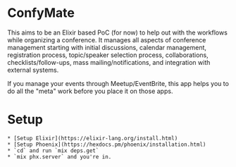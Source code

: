 # ConfyMate

This aims to be an Elixir based PoC (for now) to help out with the workflows while organizing a conference. It manages all aspects of conference management starting with initial discussions, calendar management, registration process, topic/speaker selection process, collaborations, checklists/follow-ups, mass mailing/notifications, and integration with external systems.

If you manage your events through Meetup/EventBrite, this app helps you to do all the "meta" work before you place it on those apps.


# Setup

    * [Setup Elixir](https://elixir-lang.org/install.html)
    * [Setup Phoenix](https://hexdocs.pm/phoenix/installation.html)
    * `cd` and run `mix deps.get`
    * `mix phx.server` and you're in.

